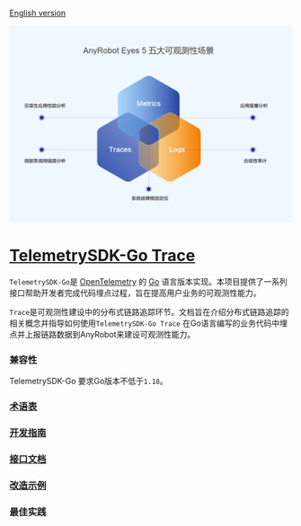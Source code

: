 [English version](README_en.md)

![LOGO](docs/images/TelemetrySDK.png)

# [TelemetrySDK-Go Trace](https://devops.aishu.cn/AISHUDevOps/ONE-Architecture/_git/TelemetrySDK-Go?version=GBfeature-arp-205194&path=/exporters/artrace/README.md&_a=preview)

`TelemetrySDK-Go`是 [OpenTelemetry](https://opentelemetry.io/) 的 [Go](https://golang.org/)
语言版本实现。本项目提供了一系列接口帮助开发者完成代码埋点过程，旨在提高用户业务的可观测性能力。

`Trace`是可观测性建设中的分布式链路追踪环节。文档旨在介绍分布式链路追踪的相关概念并指导如何使用`TelemetrySDK-Go Trace`
在Go语言编写的业务代码中埋点并上报链路数据到AnyRobot来建设可观测性能力。

### 兼容性

TelemetrySDK-Go 要求Go版本不低于`1.18`。

### [术语表](docs/cn/glossary.md)

### [开发指南](docs/cn/dev_guide.md)

### [接口文档](docs/cn/interface.md)

### [改造示例](examples/oneservice.go)

### 最佳实践